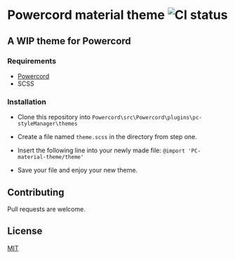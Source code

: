 # Powercord material theme ![CI status](https://img.shields.io/badge/build-passing-brightgreen.svg?longCache=true&style=for-the-badge)

## A WIP theme for Powercord

### Requirements
* [Powercord](https://github.com/aetheryx/powercord)
* SCSS

### Installation
* Clone this repository into `Powercord\src\Powercord\plugins\pc-styleManager\themes`

* Create a file named `theme.scss` in the directory from step one.

* Insert the following line into your newly made file: `@import 'PC-material-theme/theme'`
 
* Save your file and enjoy your new theme.

## Contributing
Pull requests are welcome.

## License
[MIT](https://choosealicense.com/licenses/mit/)
